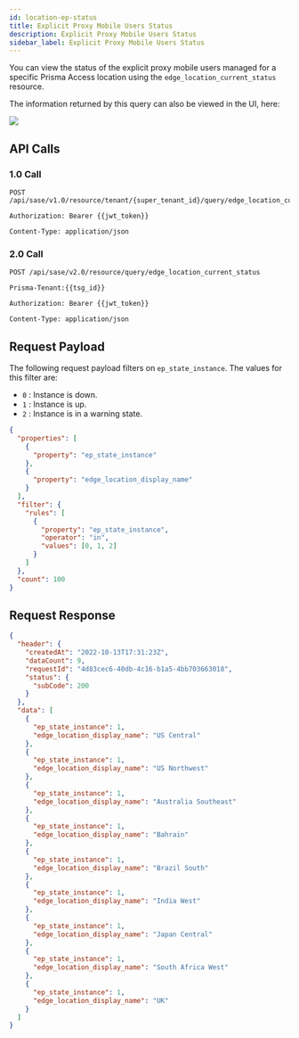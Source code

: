 ```yaml
---
id: location-ep-status
title: Explicit Proxy Mobile Users Status
description: Explicit Proxy Mobile Users Status
sidebar_label: Explicit Proxy Mobile Users Status
---
```


You can view the status of the explicit proxy mobile users managed for a specific Prisma Access location
using the `edge_location_current_status` resource.

The information returned by this query can also be viewed in the UI, here:

![](/access/img/location_ep_status_img.png)

## API Calls

### 1.0 Call

    POST /api/sase/v1.0/resource/tenant/{super_tenant_id}/query/edge_location_current_status

    Authorization: Bearer {{jwt_token}}

    Content-Type: application/json

### 2.0 Call

    POST /api/sase/v2.0/resource/query/edge_location_current_status

    Prisma-Tenant:{{tsg_id}}

    Authorization: Bearer {{jwt_token}}

    Content-Type: application/json

## Request Payload

The following request payload filters on `ep_state_instance`. The
values for this filter are:

- `0` : Instance is down.
- `1` : Instance is up.
- `2` : Instance is in a warning state.

```json
{
  "properties": [
    {
      "property": "ep_state_instance"
    },
    {
      "property": "edge_location_display_name"
    }
  ],
  "filter": {
    "rules": [
      {
        "property": "ep_state_instance",
        "operator": "in",
        "values": [0, 1, 2]
      }
    ]
  },
  "count": 100
}
```

## Request Response

```json
{
  "header": {
    "createdAt": "2022-10-13T17:31:23Z",
    "dataCount": 9,
    "requestId": "4d83cec6-40db-4c16-b1a5-4bb703663018",
    "status": {
      "subCode": 200
    }
  },
  "data": [
    {
      "ep_state_instance": 1,
      "edge_location_display_name": "US Central"
    },
    {
      "ep_state_instance": 1,
      "edge_location_display_name": "US Northwest"
    },
    {
      "ep_state_instance": 1,
      "edge_location_display_name": "Australia Southeast"
    },
    {
      "ep_state_instance": 1,
      "edge_location_display_name": "Bahrain"
    },
    {
      "ep_state_instance": 1,
      "edge_location_display_name": "Brazil South"
    },
    {
      "ep_state_instance": 1,
      "edge_location_display_name": "India West"
    },
    {
      "ep_state_instance": 1,
      "edge_location_display_name": "Japan Central"
    },
    {
      "ep_state_instance": 1,
      "edge_location_display_name": "South Africa West"
    },
    {
      "ep_state_instance": 1,
      "edge_location_display_name": "UK"
    }
  ]
}
```
